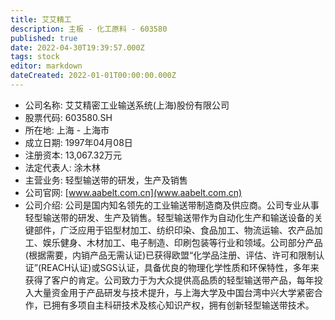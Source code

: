 ```yaml
---
title: 艾艾精工
description: 主板 - 化工原料 - 603580
published: true
date: 2022-04-30T19:39:57.000Z
tags: stock
editor: markdown
dateCreated: 2022-01-01T00:00:00.000Z
---
```


- 公司名称: 艾艾精密工业输送系统(上海)股份有限公司
- 股票代码: 603580.SH
- 所在地: 上海 - 上海市
- 成立日期: 1997年04月08日
- 注册资本: 13,067.32万元
- 法定代表人: 涂木林
- 主营业务: 轻型输送带的研发，生产及销售
- 公司官网: [www.aabelt.com.cn](www.aabelt.com.cn)
- 公司介绍: 公司是国内知名领先的工业输送带制造商及供应商。公司专业从事轻型输送带的研发、生产及销售。轻型输送带作为自动化生产和输送设备的关键部件，广泛应用于铝型材加工、纺织印染、食品加工、物流运输、农产品加工、娱乐健身、木材加工、电子制造、印刷包装等行业和领域。公司部分产品(根据需要，内销产品无需认证)已获得欧盟“化学品注册、评估、许可和限制认证”(REACH认证)或SGS认证，具备优良的物理化学性质和环保特性，多年来获得了客户的肯定。公司致力于为大众提供高品质的轻型输送带产品，每年投入大量资金用于产品研发与技术提升，与上海大学及中国台湾中兴大学紧密合作，已拥有多项自主科研技术及核心知识产权，拥有创新轻型输送带技术。


